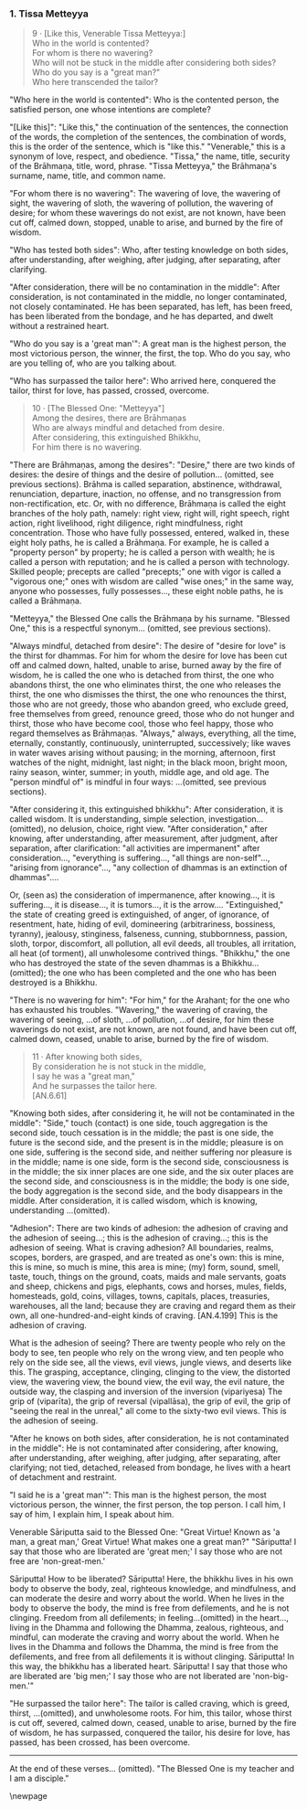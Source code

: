 ### 1. Tissa Metteyya

> 9 &middot; [Like this, Venerable Tissa Metteyya:]  
Who in the world is contented?  
For whom is there no wavering?  
Who will not be stuck in the middle after considering both sides?  
Who do you say is a "great man?"  
Who here transcended the tailor?

"Who here in the world is contented": Who is the contented person, the
satisfied person, one whose intentions are complete?

"[Like this]": "Like this," the continuation of the sentences, the connection of
the words, the completion of the sentences, the combination of words, this is
the order of the sentence, which is "like this." "Venerable," this is a synonym
of love, respect, and obedience. "Tissa," the name, title, security of the
Brāhmaṇa, title, word, phrase. "Tissa Metteyya," the Brāhmaṇa's surname, name,
title, and common name.

"For whom there is no wavering": The wavering of love, the wavering of sight,
the wavering of sloth, the wavering of pollution, the wavering of desire; for
whom these waverings do not exist, are not known, have been cut off, calmed
down, stopped, unable to arise, and burned by the fire of wisdom.

"Who has tested both sides": Who, after testing knowledge on both sides, after
understanding, after weighing, after judging, after separating, after
clarifying.

"After consideration, there will be no contamination in the middle": After
consideration, is not contaminated in the middle, no longer contaminated, not
closely contaminated. He has been separated, has left, has been freed, has been
liberated from the bondage, and he has departed, and dwelt without a restrained
heart.

"Who do you say is a 'great man'": A great man is the highest person, the most
victorious person, the winner, the first, the top. Who do you say, who are you
telling of, who are you talking about.

"Who has surpassed the tailor here": Who arrived here, conquered the tailor,
thirst for love, has passed, crossed, overcome.

> 10 &middot; [The Blessed One: "Metteyya"]  
Among the desires, there are Brāhmaṇas  
Who are always mindful and detached from desire.  
After considering, this extinguished Bhikkhu,  
For him there is no wavering.

"There are Brāhmaṇas, among the desires": "Desire," there are two kinds of
desires: the desire of things and the desire of pollution... (omitted, see
previous sections). Brāhma is called separation, abstinence, withdrawal,
renunciation, departure, inaction, no offense, and no transgression from
non-rectification, etc. Or, with no difference, Brāhmaṇa is called the eight
branches of the holy path, namely: right view, right will, right speech, right
action, right livelihood, right diligence, right mindfulness, right
concentration. Those who have fully possessed, entered, walked in, these eight
holy paths, he is called a Brāhmaṇa. For example, he is called a "property
person" by property; he is called a person with wealth; he is called a person
with reputation; and he is called a person with technology. Skilled people;
precepts are called "precepts;" one with vigor is called a "vigorous one;" ones
with wisdom are called "wise ones;" in the same way, anyone who possesses, fully
possesses..., these eight noble paths, he is called a Brāhmaṇa.

"Metteyya," the Blessed One calls the Brāhmaṇa by his surname. "Blessed One,"
this is a respectful synonym... (omitted, see previous sections).

"Always mindful, detached from desire": The desire of "desire for love" is the
thirst for dhammas. For him for whom the desire for love has been cut off and
calmed down, halted, unable to arise, burned away by the fire of wisdom, he is
called the one who is detached from thirst, the one who abandons thirst, the one
who eliminates thirst, the one who releases the thirst, the one who dismisses
the thirst, the one who renounces the thirst, those who are not greedy, those
who abandon greed, who exclude greed, free themselves from greed, renounce
greed, those who do not hunger and thirst, those who have become cool, those who
feel happy, those who regard themselves as Brāhmaṇas. "Always," always,
everything, all the time, eternally, constantly, continuously, uninterrupted,
successively; like waves in water waves arising without pausing; in the morning,
afternoon, first watches of the night, midnight, last night; in the black moon,
bright moon, rainy season, winter, summer; in youth, middle age, and old age.
The "person mindful of" is mindful in four ways: ...(omitted, see previous
sections).

"After considering it, this extinguished bhikkhu": After consideration, it is
called wisdom. It is understanding, simple selection, investigation...
(omitted), no delusion, choice, right view. "After consideration," after
knowing, after understanding, after measurement, after judgment, after
separation, after clarification: "all activities are impermanent" after
consideration..., "everything is suffering..., "all things are non-self"...,
"arising from ignorance"..., "any collection of dhammas is an extinction of
dhammas"....

Or, (seen as) the consideration of impermanence, after knowing..., it is
suffering..., it is disease..., it is tumors..., it is the arrow....
"Extinguished," the state of creating greed is extinguished, of anger, of
ignorance, of resentment, hate, hiding of evil, domineering (arbitrariness,
bossiness, tyranny), jealousy, stinginess, falseness, cunning, stubbornness,
passion, sloth, torpor, discomfort, all pollution, all evil deeds, all troubles,
all irritation, all heat (of torment), all unwholesome contrived things.
"Bhikkhu," the one who has destroyed the state of the seven dhammas is a
Bhikkhu... (omitted); the one who has been completed and the one who has been
destroyed is a Bhikkhu.

"There is no wavering for him": "For him," for the Arahant; for the one who has
exhausted his troubles. "Wavering," the wavering of craving, the wavering of
seeing, ...of sloth, ...of pollution, ...of desire, for him these waverings do
not exist, are not known, are not found, and have been cut off, calmed down,
ceased, unable to arise, burned by the fire of wisdom.

> 11 &middot; After knowing both sides,  
By consideration he is not stuck in the middle,  
I say he was a "great man,"  
And he surpasses the tailor here.  
[AN.6.61]

"Knowing both sides, after considering it, he will not be contaminated in the
middle": "Side," touch (contact) is one side, touch aggregation is the second
side, touch cessation is in the middle; the past is one side, the future is the
second side, and the present is in the middle; pleasure is on one side,
suffering is the second side, and neither suffering nor pleasure is in the
middle; name is one side, form is the second side, consciousness is in the
middle; the six inner places are one side, and the six outer places are the
second side, and consciousness is in the middle; the body is one side, the body
aggregation is the second side, and the body disappears in the middle. After
consideration, it is called wisdom, which is knowing, understanding
...(omitted).

"Adhesion": There are two kinds of adhesion: the adhesion of craving and the
adhesion of seeing...; this is the adhesion of craving...; this is the adhesion
of seeing. What is craving adhesion? All boundaries, realms, scopes, borders,
are grasped, and are treated as one's own: this is mine, this is mine, so much
is mine, this area is mine; (my) form, sound, smell, taste, touch, things on the
ground, coats, maids and male servants, goats and sheep, chickens and pigs,
elephants, cows and horses, mules, fields, homesteads, gold, coins, villages,
towns, capitals, places, treasuries, warehouses, all the land; because they are
craving and regard them as their own, all one-hundred-and-eight kinds of
craving. [AN.4.199] This is the adhesion of craving.

What is the adhesion of seeing? There are twenty people who rely on the body to
see, ten people who rely on the wrong view, and ten people who rely on the side
see, all the views, evil views, jungle views, and deserts like this. The
grasping, acceptance, clinging, clinging to the view, the distorted view, the
wavering view, the bound view, the evil way, the evil nature, the outside way,
the clasping and inversion of the inversion (vipariyesa) The grip of (viparīta),
the grip of reversal (vipallāsa), the grip of evil, the grip of "seeing the real
in the unreal," all come to the sixty-two evil views. This is the adhesion of
seeing.

"After he knows on both sides, after consideration, he is not contaminated in
the middle": He is not contaminated after considering, after knowing, after
understanding, after weighing, after judging, after separating, after
clarifying; not tied, detached, released from bondage, he lives with a heart of
detachment and restraint.

"I said he is a 'great man'": This man is the highest person, the most
victorious person, the winner, the first person, the top person. I call him, I
say of him, I explain him, I speak about him.

Venerable Sāriputta said to the Blessed One: "Great Virtue! Known as 'a man, a
great man,' Great Virtue! What makes one a great man?" "Sāriputta! I say that
those who are liberated are 'great men;' I say those who are not free are
'non-great-men.'

Sāriputta! How to be liberated? Sāriputta! Here, the bhikkhu lives in his own
body to observe the body, zeal, righteous knowledge, and mindfulness, and can
moderate the desire and worry about the world. When he lives in the body to
observe the body, the mind is free from defilements, and he is not clinging.
Freedom from all defilements; in feeling...(omitted) in the heart..., living in
the Dhamma and following the Dhamma, zealous, righteous, and mindful, can
moderate the craving and worry about the world. When he lives in the Dhamma and
follows the Dhamma, the mind is free from the defilements, and free from all
defilements it is without clinging. Sāriputta! In this way, the bhikkhu has a
liberated heart. Sāriputta! I say that those who are liberated are 'big men;' I
say those who are not liberated are 'non-big-men.'"

"He surpassed the tailor here": The tailor is called craving, which is greed,
thirst, ...(omitted), and unwholesome roots. For him, this tailor, whose thirst
is cut off, severed, calmed down, ceased, unable to arise, burned by the fire of
wisdom, he has surpassed, conquered the tailor, his desire for love, has passed,
has been crossed, has been overcome.

---

At the end of these verses... (omitted). "The Blessed One is my teacher and I am
a disciple."

\newpage
